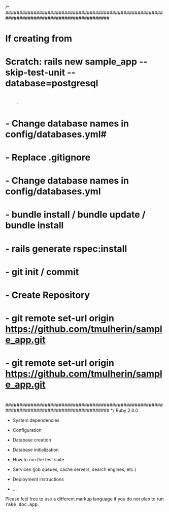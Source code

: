 /*
#############################################################################################
#  
#  If creating from
#     Scratch: rails new sample_app --skip-test-unit --database=postgresql
#
         - 
#        - Change database names in config/databases.yml#
#        - Replace .gitignore  
#        - Change database names in config/databases.yml
#        - bundle install / bundle update / bundle install
#        - rails generate rspec:install
#        - git init / commit
#        - Create Repository
#        - git remote set-url origin https://github.com/tmulherin/sample_app.git
#        - git remote set-url origin https://github.com/tmulherin/sample_app.git
#  
#############################################################################################
*/
Ruby 2.0.0

* System dependencies

* Configuration

* Database creation

* Database initialization

* How to run the test suite

* Services (job queues, cache servers, search engines, etc.)

* Deployment instructions

* ...


Please feel free to use a different markup language if you do not plan to run
<tt>rake doc:app</tt>.
